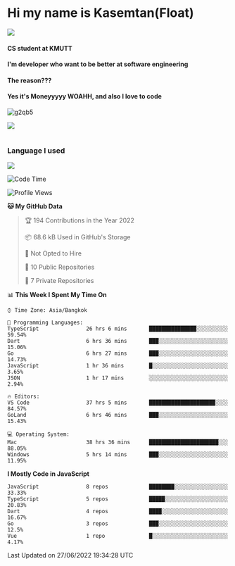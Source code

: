 # Hi my name is Kasemtan(Float)
![](https://64.media.tumblr.com/9c2a8f831efe8da556ffbf89cebb52c9/b86c1ab833a37e32-93/s1280x1920/d000dc22f75df64be2bc150f5fa69c4f6df6bb07.gifv)
#### CS student at KMUTT
#### I'm developer who want to be better at software engineering
#### The reason???
#### Yes it's Moneyyyyy WOAHH, and also I love to code
![g2qb5](https://user-images.githubusercontent.com/69688279/175812510-9235eaf7-72f7-40d3-b163-56efa9aa5c6b.gif)


[![](https://github-readme-stats.vercel.app/api?username=FloatKasemtan&show_icons=true&theme=nightowl)]()
#
### Language I used
[![](https://github-readme-stats.vercel.app/api/top-langs/?username=FloatKasemtan&layout=compact&theme=nightowl)]()
<!--START_SECTION:waka-->
![Code Time](http://img.shields.io/badge/Code%20Time-521%20hrs%208%20mins-blue)

![Profile Views](http://img.shields.io/badge/Profile%20Views-9-blue)

**🐱 My GitHub Data** 

> 🏆 194 Contributions in the Year 2022
 > 
> 📦 68.6 kB Used in GitHub's Storage 
 > 
> 🚫 Not Opted to Hire
 > 
> 📜 10 Public Repositories 
 > 
> 🔑 7 Private Repositories  
 > 
📊 **This Week I Spent My Time On** 

```text
⌚︎ Time Zone: Asia/Bangkok

💬 Programming Languages: 
TypeScript               26 hrs 6 mins       ███████████████░░░░░░░░░░   59.54% 
Dart                     6 hrs 36 mins       ███░░░░░░░░░░░░░░░░░░░░░░   15.06% 
Go                       6 hrs 27 mins       ███░░░░░░░░░░░░░░░░░░░░░░   14.73% 
JavaScript               1 hr 36 mins        █░░░░░░░░░░░░░░░░░░░░░░░░   3.65% 
JSON                     1 hr 17 mins        ░░░░░░░░░░░░░░░░░░░░░░░░░   2.94%

🔥 Editors: 
VS Code                  37 hrs 5 mins       █████████████████████░░░░   84.57% 
GoLand                   6 hrs 46 mins       ███░░░░░░░░░░░░░░░░░░░░░░   15.43%

💻 Operating System: 
Mac                      38 hrs 36 mins      ██████████████████████░░░   88.05% 
Windows                  5 hrs 14 mins       ███░░░░░░░░░░░░░░░░░░░░░░   11.95%

```

**I Mostly Code in JavaScript** 

```text
JavaScript               8 repos             ████████░░░░░░░░░░░░░░░░░   33.33% 
TypeScript               5 repos             █████░░░░░░░░░░░░░░░░░░░░   20.83% 
Dart                     4 repos             ████░░░░░░░░░░░░░░░░░░░░░   16.67% 
Go                       3 repos             ███░░░░░░░░░░░░░░░░░░░░░░   12.5% 
Vue                      1 repo              █░░░░░░░░░░░░░░░░░░░░░░░░   4.17%

```



 Last Updated on 27/06/2022 19:34:28 UTC
<!--END_SECTION:waka-->
<!--
**FloatKasemtan/FloatKasemtan** is a ✨ _special_ ✨ repository because its `README.md` (this file) appears on your GitHub profile.

Here are some ideas to get you started:

- 🔭 I’m currently working on ...
- 🌱 I’m currently learning ...
- 👯 I’m looking to collaborate on ...
- 🤔 I’m looking for help with ...
- 💬 Ask me about ...
- 📫 How to reach me: ...
- 😄 Pronouns: ...
- ⚡ Fun fact: ...
-->
